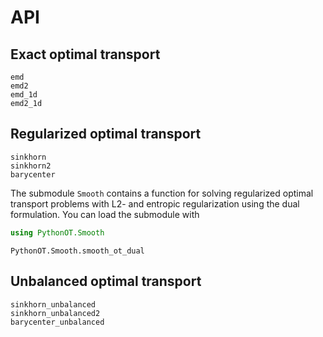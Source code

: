 # API

## Exact optimal transport

```@docs
emd
emd2
emd_1d
emd2_1d
```

## Regularized optimal transport

```@docs
sinkhorn
sinkhorn2
barycenter
```

The submodule `Smooth` contains a function for solving regularized optimal
transport problems with L2- and entropic regularization using the dual
formulation. You can load the submodule with
```julia
using PythonOT.Smooth
```

```@docs
PythonOT.Smooth.smooth_ot_dual
```

## Unbalanced optimal transport

```@docs
sinkhorn_unbalanced
sinkhorn_unbalanced2
barycenter_unbalanced
```
